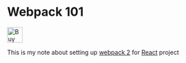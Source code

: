 # Webpack 101

<a href='https://ko-fi.com/A01511WO' target='_blank'><img height='36' style='border:0px;height:36px;' src='https://az743702.vo.msecnd.net/cdn/kofi5.png?v=0' border='0' alt='Buy Me a Coffee at ko-fi.com' /></a>

This is my note about setting up [webpack 2](https://webpack.js.org/) for [React](https://facebook.github.io/react/) project
